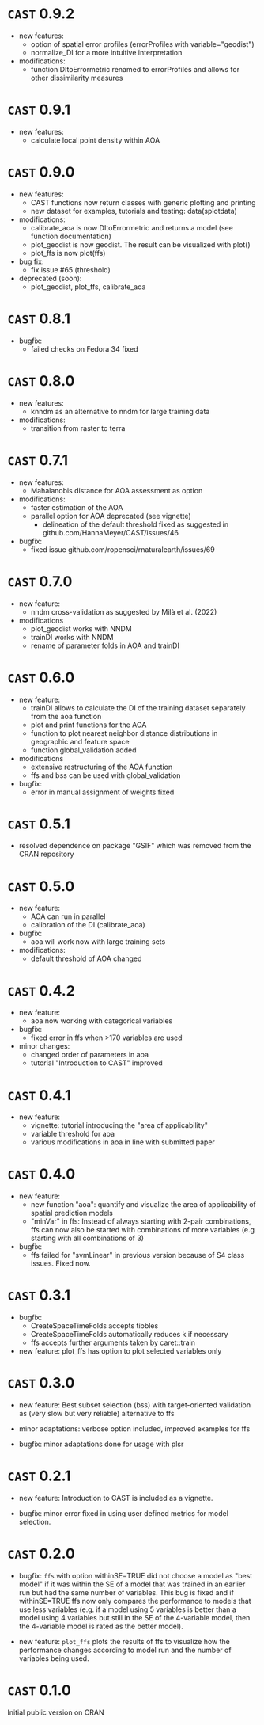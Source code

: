 # `CAST` 0.9.2
* new features:
  * option of spatial error profiles (errorProfiles with variable="geodist")
  * normalize_DI for a more intuitive interpretation
* modifications:
  * function DItoErrormetric renamed to errorProfiles and allows for other dissimilarity measures
  
# `CAST` 0.9.1
* new features:
  * calculate local point density within AOA
# `CAST` 0.9.0
* new features:
  * CAST functions now return classes with generic plotting and printing
  * new dataset for examples, tutorials and testing: data(splotdata)
* modifications:
  * calibrate_aoa is now DItoErrormetric and returns a model (see function documentation)
  * plot_geodist is now geodist. The result can be visualized with plot()
  * plot_ffs is now plot(ffs)
* bug fix:
  * fix issue #65 (threshold)
* deprecated (soon):
  * plot_geodist, plot_ffs, calibrate_aoa
  
  
# `CAST` 0.8.1
* bugfix:
  * failed checks on Fedora 34 fixed
  
# `CAST` 0.8.0
* new features:
  * knndm as an alternative to nndm for large training data
* modifications:
  * transition from raster to terra

# `CAST` 0.7.1
* new features:
  * Mahalanobis distance for AOA assessment as option
* modifications:
  * faster estimation of the AOA
  * parallel option for AOA deprecated (see vignette)
    * delineation of the default threshold fixed as suggested in github.com/HannaMeyer/CAST/issues/46
* bugfix:
  * fixed issue github.com/ropensci/rnaturalearth/issues/69
  

# `CAST` 0.7.0
* new feature: 
  * nndm cross-validation as suggested by Milà et al. (2022)
* modifications
  * plot_geodist works with NNDM
  * trainDI works with NNDM
  * rename of parameter folds in AOA and trainDI

# `CAST` 0.6.0
* new feature: 
  * trainDI allows to calculate the DI of the training dataset separately from the aoa function
  * plot and print functions for the AOA
  * function to plot nearest neighbor distance distributions in geographic and feature space
  * function global_validation added
* modifications
  * extensive restructuring of the AOA function
  * ffs and bss can be used with global_validation
* bugfix:
  * error in manual assignment of weights fixed

# `CAST` 0.5.1
* resolved dependence on package "GSIF" which was removed from the CRAN repository  

# `CAST` 0.5.0
* new feature: 
  * AOA can run in parallel
  * calibration of the DI (calibrate_aoa)
* bugfix:
  * aoa will work now with large training sets
* modifications:
  * default threshold of AOA changed

# `CAST` 0.4.2
* new feature:
  * aoa now working with categorical variables
* bugfix:
  * fixed error in ffs when >170 variables are used
* minor changes:
  * changed order of parameters in aoa
  * tutorial "Introduction to CAST" improved

# `CAST` 0.4.1
* new feature:
  * vignette: tutorial introducing the "area of applicability"
  * variable threshold for aoa
  * various modifications in aoa in line with submitted paper
  
# `CAST` 0.4.0
* new feature: 
    * new function "aoa": quantify and visualize the area of applicability of spatial prediction models
    * "minVar" in ffs: Instead of always starting with 2-pair combinations, ffs can now also be started with combinations of more variables (e.g starting with all combinations of 3)
* bugfix:
  * ffs failed for "svmLinear" in previous version because of S4 class issues. Fixed now.

# `CAST` 0.3.1

* bugfix: 
  * CreateSpaceTimeFolds accepts tibbles
  * CreateSpaceTimeFolds automatically reduces k if necessary
  * ffs accepts further arguments taken by caret::train
* new feature: plot_ffs has option to plot selected variables only

# `CAST` 0.3.0

* new feature: Best subset selection (bss) with target-oriented validation as (very slow but very reliable) alternative to ffs

* minor adaptations: verbose option included, improved examples for ffs

* bugfix: minor adaptations done for usage with plsr

# `CAST` 0.2.1

* new feature: Introduction to CAST is included as a vignette.

* bugfix: minor error fixed in using user defined metrics for model selection.

# `CAST` 0.2.0

* bugfix: `ffs` with option withinSE=TRUE did not choose a model as "best model" if it was within the SE of a model that was trained in an earlier run but had the same number of variables. This bug is fixed and if withinSE=TRUE ffs now only compares the performance to models that use less variables (e.g. if a model using 5 variables is better than a model using 4 variables but still in the SE of the 4-variable model, then the 4-variable model is rated as the better model).

* new feature: `plot_ffs` plots the results of ffs to visualize how the performance changes according to model run and the number of variables being used.

# `CAST` 0.1.0

Initial public version on CRAN

